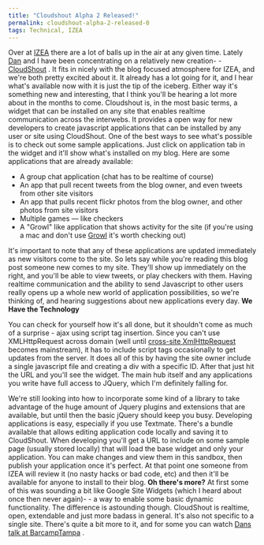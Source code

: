 ```yaml
---
title: "Cloudshout Alpha 2 Released!"
permalink: cloudshout-alpha-2-released-0
tags: Technical, IZEA
---
```


Over at [IZEA](http://www.izea.com) there are a lot of balls up in the air at any given time. Lately [Dan](http://dang-at-izea.blogspot.com/) and I have been concentrating on a relatively new creation- - [CloudShout](http://www.cloudshout.com) . It fits in nicely with the blog focused atmosphere for IZEA, and we're both pretty excited about it. It already has a lot going for it, and I hear what's available now with it is just the tip of the iceberg. Either way it's something new and interesting, that I think you'll be hearing a lot more about in the months to come. Cloudshout is, in the most basic terms, a widget that can be installed on any site that enables realtime communication across the interwebs. It provides a open way for new developers to create javascript applications that can be installed by any user or site using CloudShout. One of the best ways to see what's possible is to check out some sample applications. Just click on application tab in the widget and it'll show what's installed on my blog. Here are some applications that are already available:

-   A group chat application (chat has to be realtime of course)
-   An app that pull recent tweets from the blog owner, and even tweets from other site visitors
-   An app that pulls recent flickr photos from the blog owner, and other photos from site visitors
-   Multiple games — like checkers
-   A "Growl" like application that shows activity for the site (if you're using a mac and don't use [Growl](http://growl.info/) it's worth checking out)

It's important to note that any of these applications are updated immediately as new visitors come to the site. So lets say while you're reading this blog post someone new comes to my site. They'll show up immediately on the right, and you'll be able to view tweets, or play checkers with them. Having realtime communication and the ability to send Javascript to other users really opens up a whole new world of application possibilities, so we're thinking of, and hearing suggestions about new applications every day. **We Have the Technology**

You can check for yourself how it's all done, but it shouldn't come as much of a surprise - ajax using script tag insertion. Since you can't use XMLHttpRequest across domain (well until [cross-site XmlHttpRequest](http://ejohn.org/blog/cross-site-xmlhttprequest/) becomes mainstream), it has to include script tags occasionally to get updates from the server. It does all of this by having the site owner include a single javascript file and creating a div with a specific ID. After that just hit the URL and you'll see the widget. The main hub itself and any applications you write have full access to JQuery, which I'm definitely falling for.

We're still looking into how to incorporate some kind of a library to take advantage of the huge amount of Jquery plugins and extensions that are available, but until then the basic jQuery should keep you busy. Developing applications is easy, especially if you use Textmate. There's a bundle available that allows editing application code locally and saving it to CloudShout. When developing you'll get a URL to include on some sample page (usually stored locally) that will load the base widget and only your application. You can make changes and view them in this sandbox, then publish your application once it's perfect. At that point one someone from IZEA will review it (no nasty hacks or bad code, etc) and then it'll be available for anyone to install to their blog. **Oh there's more?** At first some of this was sounding a bit like Google Site Widgets (which I heard about once then never again)- - a way to enable some basic dynamic functionality. The difference is astounding though. CloudShout is realtime, open, extendable and just more badass in general. It's also not specific to a single site. There's quite a bit more to it, and for some you can watch [Dans talk at BarcampTampa](http://vimeo.com/1941250?pg=embed&amp;sec=1941250) .
